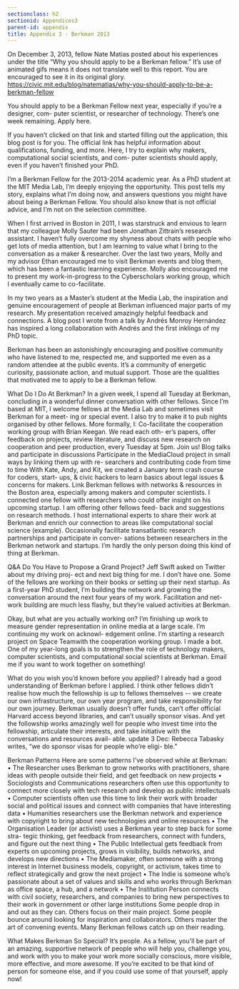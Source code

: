 ```yaml
---
sectionclass: h2
sectionid: Appendices3
parent-id: appendix
title: Appendix 3 - Berkman 2013
---
```


On December 3, 2013, fellow Nate Matias posted about his experiences under the title “Why you should apply to be a Berkman fellow.” It’s use of animated gifs means it does not translate well to this report. You are encouraged to see it in its original glory. https://civic.mit.edu/blog/natematias/why-you-should-apply-to-be-a-berkman-fellow

You should apply to be a Berkman Fellow next year, especially if you’re a designer, com- puter scientist, or researcher of technology. There’s one week remaining. Apply here.

If you haven’t clicked on that link and started filling out the application, this blog post is for you. The official link has helpful information about qualifications, funding, and more. Here, I try to explain why makers, computational social scientists, and com- puter scientists should apply, even if you haven’t finished your PhD.

I’m a Berkman Fellow for the 2013-2014 academic year. As a PhD student at the MIT Media Lab, I’m deeply enjoying the opportunity. This post tells my story, explains what I’m doing now, and answers questions you might have about being a Berkman Fellow. You should also know that is not official advice, and I’m not on the selection committee.

When I first arrived in Boston in 2011, I was starstruck and envious to learn that my colleague Molly Sauter had been Jonathan Zittrain’s research assistant. I haven’t fully overcome my shyness about chats with people who get lots of media attention, but I am learning to value what I bring to the conversation as a maker & researcher. Over the last two years, Molly and my advisor Ethan encouraged me to visit Berkman events and blog them, which has been a fantastic learning experience. Molly also encouraged me to present my work-in-progress to the Cyberscholars working group, which I eventually came to co-facilitate.

In my two years as a Master’s student at the Media Lab, the inspiration and genuine encouragement of people at Berkman influenced major parts of my research. My presentation received amazingly helpful feedback and connections. A blog post I wrote from a talk by Andrés Monroy Hernández has inspired a long collaboration with Andrés and the first inklings of my PhD topic.

Berkman has been an astonishingly encouraging and positive community who have listened to me, respected me, and supported me even as a random attendee at the public events. It’s a community of energetic curiosity, passionate action, and mutual support. Those are the qualities that motivated me to apply to be a Berkman fellow.

What Do I Do At Berkman?
In a given week, I spend all Tuesday at Berkman, concluding in a wonderful dinner conversation with other fellows. Since I’m based at MIT, I welcome fellows at the Media Lab and sometimes visit Berkman for a meet- ing or special event. I also try to make it to pub nights organised by other fellows. More formally, I:
Co-facilitate the cooperation working group with Brian Keegan. We read each oth- er’s papers, offer feedback on projects, review literature, and discuss new research on cooperation and peer production, every Tuesday at 5pm. Join us! Blog talks and participate in discussions
Participate in the MediaCloud project in small ways by linking them up with re- searchers and contributing code from time to time With Kate, Andy, and Kit, we created a January term crash course for coders, start- ups, & civic hackers to learn basics about legal issues & concerns for makers.
Link Berkman fellows with networks & resources in the Boston area, especially among makers and computer scientists. I connected one fellow with researchers who could offer insight on his upcoming startup. I am offering other fellows feed- back and suggestions on research methods. I host international experts to share their work at Berkman and enrich our connection to areas like computational social science (example).
Occasionally facilitate transatlantic research partnerships and participate in conver- sations between researchers in the Berkman network and startups. I’m hardly the only person doing this kind of thing at Berkman.

Q&A
Do You Have to Propose a Grand Project?
Jeff Swift asked on Twitter about my driving proj- ect and next big thing for me. I don’t have one. Some of the fellows are working on their books or setting up their next startup. As a first-year PhD student, I’m building the network and  growing the conversation around the next four years of my work. Facilitation and net- work building are much less flashy, but they’re valued activities at Berkman.

Okay, but what are you actually working on? I’m finishing up work to measure gender representation in online media at a large scale. I’m continuing my work on acknowl- edgement online. I’m starting a research project on Space Teamwith the cooperation working group. I made a bot. One of my year-long goals is to strengthen the role of technology makers, computer scientists, and computational social scientists at Berkman. Email me if you want to work together on something!

What do you wish you’d known before you applied? I already had a good understanding of Berkman before I applied. I think other fellows didn’t realise how much the fellowship is up to fellows themselves -- we create our own infrastructure, our own year program, and take responsibility for our own journey. Berkman usually doesn’t offer funds, can’t offer official Harvard access beyond libraries, and can’t usually sponsor visas. And yet the followship works amazingly well for people who invest time into the fellowship, articulate their interests, and take initiative with the conversations and resources avail- able.
update 3 Dec: Rebecca Tabasky writes, “we do sponsor visas for people who’re eligi- ble.”

Berkman Patterns
Here are some patterns I’ve observed while at Berkman:
• The Researcher uses Berkman to grow networks with practitioners, share ideas with people outside their field, and get feedback on new projects • Sociologists and Communications researchers often use this opportunity to connect more closely with tech research and develop as public intellectuals
• Computer scientists often use this time to link their work with broader social and political issues and connect with companies that have interesting data • Humanities researchers use the Berkman network and experience with copyright to bring about new technologies and online resources • The Organisation Leader (or activist) uses a Berkman year to step back for some stra- tegic thinking, get feedback from researchers, connect with funders, and figure out the next thing • The Public Intellectual gets feedback from experts on upcoming projects, grows in visibility, builds networks, and develops new directions • The Mediamaker, often someone with a strong interest in Internet business models, copyright, or activism, takes time to reflect strategically and grow the next project • The Indie is someone who’s passionate about a set of values and skills and who works through Berkman as office space, a hub, and a network • The Institution Person connects with civil society, researchers, and companies to bring new perspectives to their work in government or other large institutions
Some people drop in and out as they can. Others focus on their main project. Some people bounce around looking for inspiration and collaborators. Others master the art of convening events. Many Berkman fellows catch up on their reading.

What Makes Berkman So Special?
It’s people. As a fellow, you’ll be part of an amazing, supportive network of people who will help you, challenge you, and work with you to make your work more socially conscious, more visible, more effective, and more awesome. If you’re excited to
be that kind of person for someone else, and if you could use some of that yourself, apply now!
